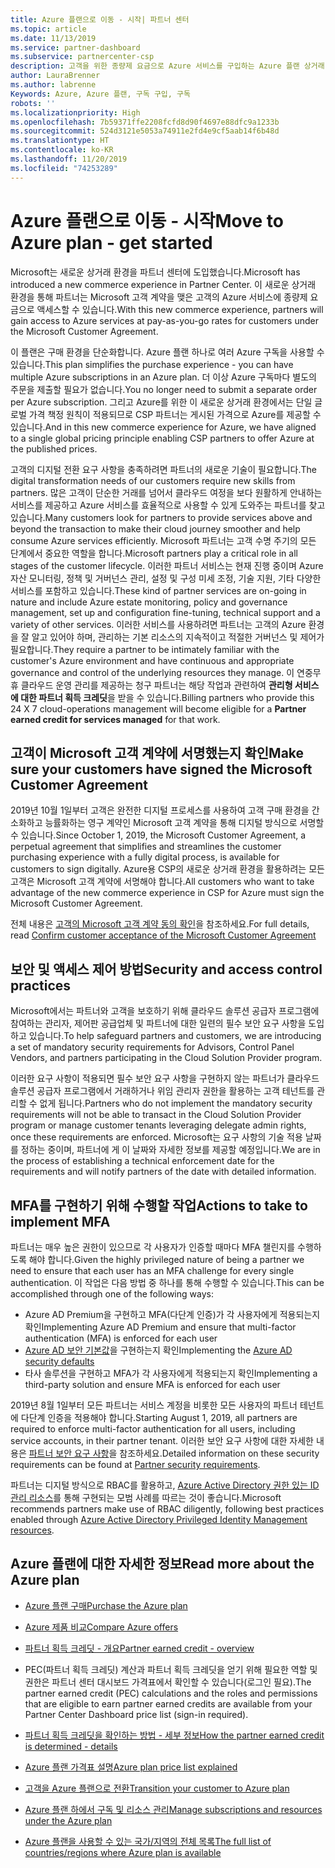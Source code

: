 ```yaml
---
title: Azure 플랜으로 이동 - 시작| 파트너 센터
ms.topic: article
ms.date: 11/13/2019
ms.service: partner-dashboard
ms.subservice: partnercenter-csp
description: 고객을 위한 종량제 요금으로 Azure 서비스를 구입하는 Azure 플랜 상거래 환경에 대해 알아봅니다. 새 보안 요구 사항에 대해서도 알아봅니다.
author: LauraBrenner
ms.author: labrenne
Keywords: Azure, Azure 플랜, 구독 구입, 구독
robots: ''
ms.localizationpriority: High
ms.openlocfilehash: 7b59371ffe2208fcfd8d90f4697e88dfc9a1233b
ms.sourcegitcommit: 524d3121e5053a74911e2fd4e9cf5aab14f6b48d
ms.translationtype: HT
ms.contentlocale: ko-KR
ms.lasthandoff: 11/20/2019
ms.locfileid: "74253289"
---
```

# <a name="move-to-azure-plan---get-started"></a><span data-ttu-id="03eb5-105">Azure 플랜으로 이동 - 시작</span><span class="sxs-lookup"><span data-stu-id="03eb5-105">Move to Azure plan - get started</span></span>

<span data-ttu-id="03eb5-106">Microsoft는 새로운 상거래 환경을 파트너 센터에 도입했습니다.</span><span class="sxs-lookup"><span data-stu-id="03eb5-106">Microsoft has introduced a new commerce experience in Partner Center.</span></span>  <span data-ttu-id="03eb5-107">이 새로운 상거래 환경을 통해 파트너는 Microsoft 고객 계약을 맺은 고객의 Azure 서비스에 종량제 요금으로 액세스할 수 있습니다.</span><span class="sxs-lookup"><span data-stu-id="03eb5-107">With this new commerce experience, partners will gain access to Azure services at pay-as-you-go rates for customers under the Microsoft Customer Agreement.</span></span>

<span data-ttu-id="03eb5-108">이 플랜은 구매 환경을 단순화합니다. Azure 플랜 하나로 여러 Azure 구독을 사용할 수 있습니다.</span><span class="sxs-lookup"><span data-stu-id="03eb5-108">This plan simplifies the purchase experience - you can have multiple Azure subscriptions in an Azure plan.</span></span> <span data-ttu-id="03eb5-109">더 이상 Azure 구독마다 별도의 주문을 제출할 필요가 없습니다.</span><span class="sxs-lookup"><span data-stu-id="03eb5-109">You no longer need to submit a separate order per Azure subscription.</span></span> <span data-ttu-id="03eb5-110">그리고 Azure를 위한 이 새로운 상거래 환경에서는 단일 글로벌 가격 책정 원칙이 적용되므로 CSP 파트너는 게시된 가격으로 Azure를 제공할 수 있습니다.</span><span class="sxs-lookup"><span data-stu-id="03eb5-110">And in this new commerce experience for Azure, we have aligned to a single global pricing principle enabling CSP partners to offer Azure at the published prices.</span></span>

<span data-ttu-id="03eb5-111">고객의 디지털 전환 요구 사항을 충족하려면 파트너의 새로운 기술이 필요합니다.</span><span class="sxs-lookup"><span data-stu-id="03eb5-111">The digital transformation needs of our customers require new skills from partners.</span></span> <span data-ttu-id="03eb5-112">많은 고객이 단순한 거래를 넘어서 클라우드 여정을 보다 원활하게 안내하는 서비스를 제공하고 Azure 서비스를 효율적으로 사용할 수 있게 도와주는 파트너를 찾고 있습니다.</span><span class="sxs-lookup"><span data-stu-id="03eb5-112">Many customers look for partners to provide services above and beyond the transaction to make their cloud journey smoother and help consume Azure services efficiently.</span></span> <span data-ttu-id="03eb5-113">Microsoft 파트너는 고객 수명 주기의 모든 단계에서 중요한 역할을 합니다.</span><span class="sxs-lookup"><span data-stu-id="03eb5-113">Microsoft partners play a critical role in all stages of the customer lifecycle.</span></span> <span data-ttu-id="03eb5-114">이러한 파트너 서비스는 현재 진행 중이며 Azure 자산 모니터링, 정책 및 거버넌스 관리, 설정 및 구성 미세 조정, 기술 지원, 기타 다양한 서비스를 포함하고 있습니다.</span><span class="sxs-lookup"><span data-stu-id="03eb5-114">These kind of partner services are on-going in nature and include Azure estate monitoring, policy and governance management, set up and configuration fine-tuning, technical support and a variety of other services.</span></span> <span data-ttu-id="03eb5-115">이러한 서비스를 사용하려면 파트너는 고객의 Azure 환경을 잘 알고 있어야 하며, 관리하는 기본 리소스의 지속적이고 적절한 거버넌스 및 제어가 필요합니다.</span><span class="sxs-lookup"><span data-stu-id="03eb5-115">They require a partner to be intimately familiar with the customer's Azure environment and have continuous and appropriate governance and control of the underlying resources they manage.</span></span> <span data-ttu-id="03eb5-116">이 연중무휴 클라우드 운영 관리를 제공하는 청구 파트너는 해당 작업과 관련하여 **관리형 서비스에 대한 파트너 획득 크레딧**을 받을 수 있습니다.</span><span class="sxs-lookup"><span data-stu-id="03eb5-116">Billing partners who provide this 24 X 7 cloud-operations management will become eligible for a **Partner earned credit for services managed** for that work.</span></span>

## <a name="make-sure-your-customers-have-signed-the-microsoft-customer-agreement"></a><span data-ttu-id="03eb5-117">고객이 Microsoft 고객 계약에 서명했는지 확인</span><span class="sxs-lookup"><span data-stu-id="03eb5-117">Make sure your customers have signed the Microsoft Customer Agreement</span></span>

<span data-ttu-id="03eb5-118">2019년 10월 1일부터 고객은 완전한 디지털 프로세스를 사용하여 고객 구매 환경을 간소화하고 능률화하는 영구 계약인 Microsoft 고객 계약을 통해 디지털 방식으로 서명할 수 있습니다.</span><span class="sxs-lookup"><span data-stu-id="03eb5-118">Since October 1, 2019, the Microsoft Customer Agreement, a perpetual agreement that simplifies and streamlines the customer purchasing experience with a fully digital process, is available for customers to sign digitally.</span></span> <span data-ttu-id="03eb5-119">Azure용 CSP의 새로운 상거래 환경을 활용하려는 모든 고객은 Microsoft 고객 계약에 서명해야 합니다.</span><span class="sxs-lookup"><span data-stu-id="03eb5-119">All customers who want to take advantage of the new commerce experience in CSP for Azure must sign the Microsoft Customer Agreement.</span></span>

<span data-ttu-id="03eb5-120">전체 내용은 [고객의 Microsoft 고객 계약 동의 확인](confirm-customer-agreement.md)을 참조하세요.</span><span class="sxs-lookup"><span data-stu-id="03eb5-120">For full details, read [Confirm customer acceptance of the Microsoft Customer Agreement](confirm-customer-agreement.md)</span></span>

## <a name="security-and-access-control-practices"></a><span data-ttu-id="03eb5-121">보안 및 액세스 제어 방법</span><span class="sxs-lookup"><span data-stu-id="03eb5-121">Security and access control practices</span></span>

<span data-ttu-id="03eb5-122">Microsoft에서는 파트너와 고객을 보호하기 위해 클라우드 솔루션 공급자 프로그램에 참여하는 관리자, 제어판 공급업체 및 파트너에 대한 일련의 필수 보안 요구 사항을 도입하고 있습니다.</span><span class="sxs-lookup"><span data-stu-id="03eb5-122">To help safeguard partners and customers, we are introducing a set of mandatory security requirements for Advisors, Control Panel Vendors, and partners participating in the Cloud Solution Provider program.</span></span>

<span data-ttu-id="03eb5-123">이러한 요구 사항이 적용되면 필수 보안 요구 사항을 구현하지 않는 파트너가 클라우드 솔루션 공급자 프로그램에서 거래하거나 위임 관리자 권한을 활용하는 고객 테넌트를 관리할 수 없게 됩니다.</span><span class="sxs-lookup"><span data-stu-id="03eb5-123">Partners who do not implement the mandatory security requirements will not be able to transact in the Cloud Solution Provider program or manage customer tenants leveraging delegate admin rights, once these requirements are enforced.</span></span> <span data-ttu-id="03eb5-124">Microsoft는 요구 사항의 기술 적용 날짜를 정하는 중이며, 파트너에 게 이 날짜와 자세한 정보를 제공할 예정입니다.</span><span class="sxs-lookup"><span data-stu-id="03eb5-124">We are in the process of establishing a technical enforcement date for the requirements and will notify partners of the date with detailed information.</span></span>

## <a name="actions-to-take-to-implement-mfa"></a><span data-ttu-id="03eb5-125">MFA를 구현하기 위해 수행할 작업</span><span class="sxs-lookup"><span data-stu-id="03eb5-125">Actions to take to implement MFA</span></span>

<span data-ttu-id="03eb5-126">파트너는 매우 높은 권한이 있으므로 각 사용자가 인증할 때마다 MFA 챌린지를 수행하도록 해야 합니다.</span><span class="sxs-lookup"><span data-stu-id="03eb5-126">Given the highly privileged nature of being a partner we need to ensure that each user has an MFA challenge for every single authentication.</span></span> <span data-ttu-id="03eb5-127">이 작업은 다음 방법 중 하나를 통해 수행할 수 있습니다.</span><span class="sxs-lookup"><span data-stu-id="03eb5-127">This can be accomplished through one of the following ways:</span></span>

- <span data-ttu-id="03eb5-128">Azure AD Premium을 구현하고 MFA(다단계 인증)가 각 사용자에게 적용되는지 확인</span><span class="sxs-lookup"><span data-stu-id="03eb5-128">Implementing Azure AD Premium and ensure that multi-factor authentication (MFA) is enforced for each user</span></span>
- <span data-ttu-id="03eb5-129">[Azure AD 보안 기본값](https://docs.microsoft.com/azure/active-directory/conditional-access/concept-conditional-access-security-defaults)을 구현하는지 확인</span><span class="sxs-lookup"><span data-stu-id="03eb5-129">Implementing the [Azure AD security defaults](https://docs.microsoft.com/azure/active-directory/conditional-access/concept-conditional-access-security-defaults)</span></span>
- <span data-ttu-id="03eb5-130">타사 솔루션을 구현하고 MFA가 각 사용자에게 적용되는지 확인</span><span class="sxs-lookup"><span data-stu-id="03eb5-130">Implementing a third-party solution and ensure MFA is enforced for each user</span></span>

<span data-ttu-id="03eb5-131">2019년 8월 1일부터 모든 파트너는 서비스 계정을 비롯한 모든 사용자의 파트너 테넌트에 다단계 인증을 적용해야 합니다.</span><span class="sxs-lookup"><span data-stu-id="03eb5-131">Starting August 1, 2019, all partners are required to enforce multi-factor authentication for all users, including service accounts, in their partner tenant.</span></span> <span data-ttu-id="03eb5-132">이러한 보안 요구 사항에 대한 자세한 내용은 [파트너 보안 요구 사항](https://docs.microsoft.com/partner-center/partner-security-requirements)을 참조하세요.</span><span class="sxs-lookup"><span data-stu-id="03eb5-132">Detailed information on these security requirements can be found at [Partner security requirements](https://docs.microsoft.com/partner-center/partner-security-requirements).</span></span>

<span data-ttu-id="03eb5-133">파트너는 디지털 방식으로 RBAC를 활용하고, [Azure Active Directory 권한 있는 ID 관리 리소스](https://docs.microsoft.com/azure/active-directory/privileged-identity-management/pim-configure)를 통해 구현되는 모범 사례를 따르는 것이 좋습니다.</span><span class="sxs-lookup"><span data-stu-id="03eb5-133">Microsoft recommends partners make use of RBAC diligently, following best practices enabled through [Azure Active Directory Privileged Identity Management resources](https://docs.microsoft.com/azure/active-directory/privileged-identity-management/pim-configure).</span></span>

## <a name="read-more-about-the-azure-plan"></a><span data-ttu-id="03eb5-134">Azure 플랜에 대한 자세한 정보</span><span class="sxs-lookup"><span data-stu-id="03eb5-134">Read more about the Azure plan</span></span>

- [<span data-ttu-id="03eb5-135">Azure 플랜 구매</span><span class="sxs-lookup"><span data-stu-id="03eb5-135">Purchase the Azure plan</span></span>](purchase-azure-plan.md)

- [<span data-ttu-id="03eb5-136">Azure 제품 비교</span><span class="sxs-lookup"><span data-stu-id="03eb5-136">Compare Azure offers</span></span>](compare-azure-offers.md)

- [<span data-ttu-id="03eb5-137">파트너 획득 크레딧 - 개요</span><span class="sxs-lookup"><span data-stu-id="03eb5-137">Partner earned credit - overview</span></span>](partner-earned-credit.md)

- <span data-ttu-id="03eb5-138">PEC(파트너 획득 크레딧) 계산과 파트너 획득 크레딧을 얻기 위해 필요한 역할 및 권한은 파트너 센터 대시보드 가격표에서 확인할 수 있습니다(로그인 필요).</span><span class="sxs-lookup"><span data-stu-id="03eb5-138">The partner earned credit (PEC) calculations and the roles and permissions that are eligible to earn partner earned credits are available from your Partner Center Dashboard price list (sign-in required).</span></span>

- [<span data-ttu-id="03eb5-139">파트너 획득 크레딧을 확인하는 방법 - 세부 정보</span><span class="sxs-lookup"><span data-stu-id="03eb5-139">How the partner earned credit is determined - details</span></span>](partner-earned-credit-explanation.md)
- [<span data-ttu-id="03eb5-140">Azure 플랜 가격표 설명</span><span class="sxs-lookup"><span data-stu-id="03eb5-140">Azure plan price list explained</span></span>](azure-plan-price-list.md)
- [<span data-ttu-id="03eb5-141">고객을 Azure 플랜으로 전환</span><span class="sxs-lookup"><span data-stu-id="03eb5-141">Transition your customer to Azure plan</span></span>](azure-plan-transition.md)
- [<span data-ttu-id="03eb5-142">Azure 플랜 하에서 구독 및 리소스 관리</span><span class="sxs-lookup"><span data-stu-id="03eb5-142">Manage subscriptions and resources under the Azure plan</span></span>](azure-plan-manage.md)
- [<span data-ttu-id="03eb5-143">Azure 플랜을 사용할 수 있는 국가/지역의 전체 목록</span><span class="sxs-lookup"><span data-stu-id="03eb5-143">The full list of countries/regions where Azure plan is available</span></span>](https://query.prod.cms.rt.microsoft.com/cms/api/am/binary/RE3QN0x)

